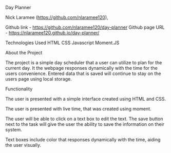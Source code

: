 Day Planner

Nick Laramee (https://github.com/nlaramee120),

Github link - https://github.com/nlaramee120/day-planner
Github page URL - https://nlaramee120.github.io/day-planner/

Technologies Used
  HTML
  CSS
  Javascript
  Moment.JS

About the Project

The project is a simple day scheduler that a user can utilize to plan for the current day. It the webpage responses dynamically with the time
for the users convenience. Entered data that is saved will continue to stay on the users page using local storage.

Functionality

The user is presented with a simple interface created using HTML and CSS.

The user is presented with live time, that was created using moment.

The user will be able to click on a text box to edit the text. The save button next to the task will give the user the ability
to save the information on their system.

Text boxes include color that responses dynamically with the time, aiding the user visually.



